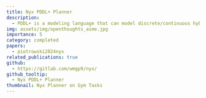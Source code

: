 ```yaml
---
title: Nyx PDDL+ Planner
description:
  - PDDL+ is a modeling language that can model discrete/continuous hybrid systems with exogenous events. Nyx is a planner over the most expressive modeling language that uses time discretization defined for the task, and creates a plan executable when the actions can be executed.
img: assets/img/openthoughts_aime.jpg
importance: 5
category: completed
papers: 
  - piotrowski2024nyx
related_publications: true
github:
  - https://gitlab.com/wmgp9/nyx/
github_tooltip:
  - Nyx PDDL+ Planner
thumbnail: Nyx Planner on Gym Tasks
---
```

